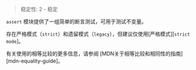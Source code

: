 
<!--introduced_in=v0.1.21-->

> 稳定性: 2 - 稳定

`assert` 模块提供了一组简单的断言测试，可用于测试不变量。

存在严格模式（`strict`）和遗留模式（`legacy`），但建议仅使用[严格模式][`strict mode`]。

有关使用的相等比较的更多信息，请参阅 [MDN关于相等比较和相同性的指南][mdn-equality-guide]。

